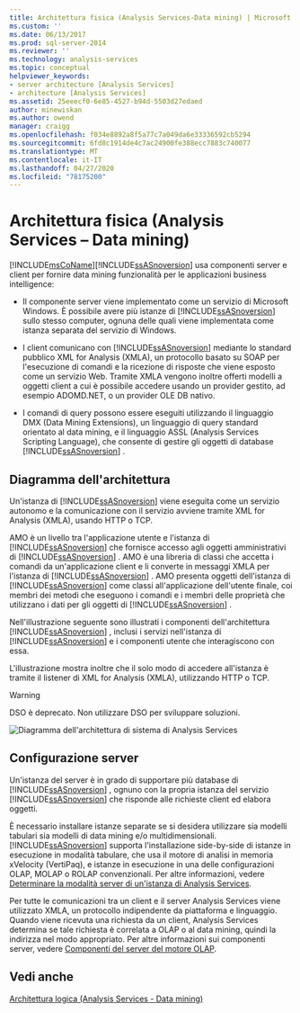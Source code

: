 ```yaml
---
title: Architettura fisica (Analysis Services-Data mining) | Microsoft Docs
ms.custom: ''
ms.date: 06/13/2017
ms.prod: sql-server-2014
ms.reviewer: ''
ms.technology: analysis-services
ms.topic: conceptual
helpviewer_keywords:
- server architecture [Analysis Services]
- architecture [Analysis Services]
ms.assetid: 25eeecf0-6e85-4527-b94d-5503d27edaed
author: minewiskan
ms.author: owend
manager: craigg
ms.openlocfilehash: f034e8892a8f5a77c7a049da6e33336592cb5294
ms.sourcegitcommit: 6fd8c1914de4c7ac24900fe388ecc7883c740077
ms.translationtype: MT
ms.contentlocale: it-IT
ms.lasthandoff: 04/27/2020
ms.locfileid: "78175200"
---
```

# <a name="physical-architecture-analysis-services---data-mining"></a>Architettura fisica (Analysis Services – Data mining)
  [!INCLUDE[msCoName](../../includes/msconame-md.md)][!INCLUDE[ssASnoversion](../../includes/ssasnoversion-md.md)] usa componenti server e client per fornire data mining funzionalità per le applicazioni business intelligence:

-   Il componente server viene implementato come un servizio di Microsoft Windows. È possibile avere più istanze di [!INCLUDE[ssASnoversion](../../includes/ssasnoversion-md.md)] sullo stesso computer, ognuna delle quali viene implementata come istanza separata del servizio di Windows.

-   I client comunicano con [!INCLUDE[ssASnoversion](../../includes/ssasnoversion-md.md)] mediante lo standard pubblico XML for Analysis (XMLA), un protocollo basato su SOAP per l'esecuzione di comandi e la ricezione di risposte che viene esposto come un servizio Web. Tramite XMLA vengono inoltre offerti modelli a oggetti client a cui è possibile accedere usando un provider gestito, ad esempio ADOMD.NET, o un provider OLE DB nativo.

-   I comandi di query possono essere eseguiti utilizzando il linguaggio DMX (Data Mining Extensions), un linguaggio di query standard orientato al data mining, e il linguaggio ASSL (Analysis Services Scripting Language), che consente di gestire gli oggetti di database [!INCLUDE[ssASnoversion](../../includes/ssasnoversion-md.md)] .

## <a name="architectural-diagram"></a>Diagramma dell'architettura
 Un'istanza di [!INCLUDE[ssASnoversion](../../includes/ssasnoversion-md.md)] viene eseguita come un servizio autonomo e la comunicazione con il servizio avviene tramite XML for Analysis (XMLA), usando HTTP o TCP.

 AMO è un livello tra l'applicazione utente e l'istanza di [!INCLUDE[ssASnoversion](../../includes/ssasnoversion-md.md)] che fornisce accesso agli oggetti amministrativi di [!INCLUDE[ssASnoversion](../../includes/ssasnoversion-md.md)] . AMO è una libreria di classi che accetta i comandi da un'applicazione client e li converte in messaggi XMLA per l'istanza di [!INCLUDE[ssASnoversion](../../includes/ssasnoversion-md.md)] . AMO presenta oggetti dell'istanza di [!INCLUDE[ssASnoversion](../../includes/ssasnoversion-md.md)] come classi all'applicazione dell'utente finale, coi membri dei metodi che eseguono i comandi e i membri delle proprietà che utilizzano i dati per gli oggetti di [!INCLUDE[ssASnoversion](../../includes/ssasnoversion-md.md)] .

 Nell'illustrazione seguente sono illustrati i componenti dell'architettura [!INCLUDE[ssASnoversion](../../includes/ssasnoversion-md.md)] , inclusi i servizi nell'istanza di [!INCLUDE[ssASnoversion](../../includes/ssasnoversion-md.md)] e i componenti utente che interagiscono con essa.

 L'illustrazione mostra inoltre che il solo modo di accedere all'istanza è tramite il listener di XML for Analysis (XMLA), utilizzando HTTP o TCP.

> [!WARNING]
>  DSO è deprecato. Non utilizzare DSO per sviluppare soluzioni.

 ![Diagramma dell'architettura di sistema di Analysis Services](../dev-guide/media/analysisservicessystemarchitecture.gif "Diagramma dell'architettura di sistema di Analysis Services")

## <a name="server-configuration"></a>Configurazione server
 Un'istanza del server è in grado di supportare più database di [!INCLUDE[ssASnoversion](../../includes/ssasnoversion-md.md)] , ognuno con la propria istanza del servizio [!INCLUDE[ssASnoversion](../../includes/ssasnoversion-md.md)] che risponde alle richieste client ed elabora oggetti.

 È necessario installare istanze separate se si desidera utilizzare sia modelli tabulari sia modelli di data mining e/o multidimensionali. [!INCLUDE[ssASnoversion](../../includes/ssasnoversion-md.md)] supporta l'installazione side-by-side di istanze in esecuzione in modalità tabulare, che usa il motore di analisi in memoria xVelocity (VertiPaq), e istanze in esecuzione in una delle configurazioni OLAP, MOLAP o ROLAP convenzionali. Per altre informazioni, vedere [Determinare la modalità server di un'istanza di Analysis Services](../instances/determine-the-server-mode-of-an-analysis-services-instance.md).

 Per tutte le comunicazioni tra un client e il server Analysis Services viene utilizzato XMLA, un protocollo indipendente da piattaforma e linguaggio. Quando viene ricevuta una richiesta da un client, Analysis Services determina se tale richiesta è correlata a OLAP o al data mining, quindi la indirizza nel modo appropriato. Per altre informazioni sui componenti server, vedere [Componenti del server del motore OLAP](../multidimensional-models/olap-physical/olap-engine-server-components.md).

## <a name="see-also"></a>Vedi anche
 [Architettura logica &#40;Analysis Services - Data mining&#41;](logical-architecture-analysis-services-data-mining.md)


